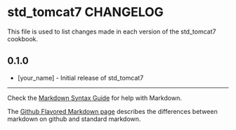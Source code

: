 # std_tomcat7 CHANGELOG

This file is used to list changes made in each version of the std_tomcat7 cookbook.

## 0.1.0
- [your_name] - Initial release of std_tomcat7

- - -
Check the [Markdown Syntax Guide](http://daringfireball.net/projects/markdown/syntax) for help with Markdown.

The [Github Flavored Markdown page](http://github.github.com/github-flavored-markdown/) describes the differences between markdown on github and standard markdown.

